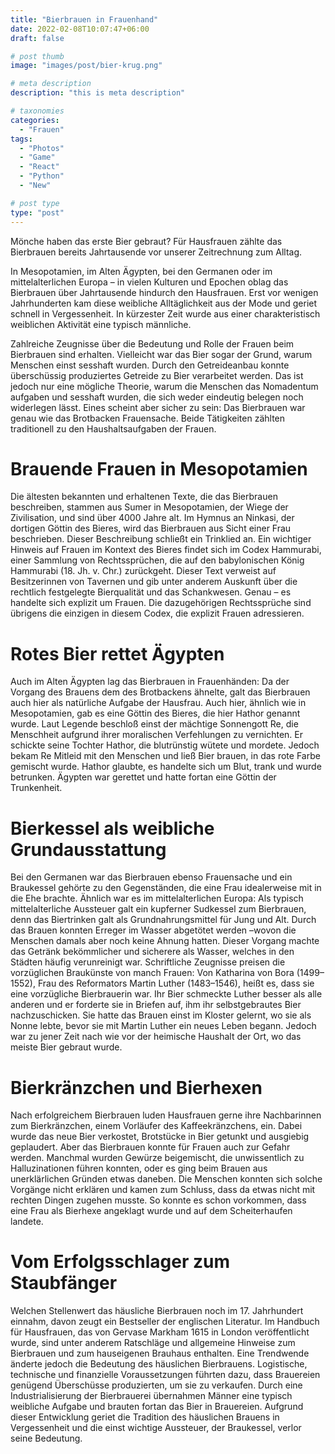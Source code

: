 ```yaml
---
title: "Bierbrauen in Frauenhand"
date: 2022-02-08T10:07:47+06:00
draft: false

# post thumb
image: "images/post/bier-krug.png"

# meta description
description: "this is meta description"

# taxonomies
categories:
  - "Frauen"
tags:
  - "Photos"
  - "Game"
  - "React"
  - "Python"
  - "New"

# post type
type: "post"
---
```




Mönche haben das erste Bier gebraut? Für Hausfrauen zählte das Bierbrauen bereits Jahrtausende vor unserer Zeitrechnung zum Alltag.

In Mesopotamien, im Alten Ägypten, bei den Germanen oder im mittelalterlichen Europa – in vielen Kulturen und Epochen oblag das Bierbrauen über Jahrtausende hindurch den Hausfrauen. Erst vor wenigen Jahrhunderten kam diese weibliche Alltäglichkeit aus der Mode und geriet schnell in Vergessenheit. In kürzester Zeit wurde aus einer charakteristisch weiblichen Aktivität eine typisch männliche.

Zahlreiche Zeugnisse über die Bedeutung und Rolle der Frauen beim Bierbrauen sind erhalten. Vielleicht war das Bier sogar der Grund, warum Menschen einst sesshaft wurden. Durch den Getreideanbau konnte überschüssig produziertes Getreide zu Bier verarbeitet werden. Das ist jedoch nur eine mögliche Theorie, warum die Menschen das Nomadentum aufgaben und sesshaft wurden, die sich weder eindeutig belegen noch widerlegen lässt. Eines scheint aber sicher zu sein: Das Bierbrauen war genau wie das Brotbacken Frauensache. Beide Tätigkeiten zählten traditionell zu den Haushaltsaufgaben der Frauen.

# Brauende Frauen in Mesopotamien

Die ältesten bekannten und erhaltenen Texte, die das Bierbrauen beschreiben, stammen aus Sumer in Mesopotamien, der Wiege der Zivilisation, und sind über 4000 Jahre alt. Im Hymnus an Ninkasi, der dortigen Göttin des Bieres, wird das Bierbrauen aus Sicht einer Frau beschrieben. Dieser Beschreibung schließt ein Trinklied an.
Ein wichtiger Hinweis auf Frauen im Kontext des Bieres findet sich im Codex Hammurabi, einer Sammlung von Rechtssprüchen, die auf den babylonischen König Hammurabi (18. Jh. v. Chr.) zurückgeht. Dieser Text verweist auf Besitzerinnen von Tavernen und gib unter anderem Auskunft über die rechtlich festgelegte Bierqualität und das Schankwesen. Genau – es handelte sich explizit um Frauen. Die dazugehörigen Rechtssprüche sind übrigens die einzigen in diesem Codex, die explizit Frauen adressieren.

# Rotes Bier rettet Ägypten

Auch im Alten Ägypten lag das Bierbrauen in Frauenhänden: Da der Vorgang des Brauens dem des Brotbackens ähnelte, galt das Bierbrauen auch hier als natürliche Aufgabe der Hausfrau. Auch hier, ähnlich wie in Mesopotamien, gab es eine Göttin des Bieres, die hier Hathor genannt wurde. Laut Legende beschloß einst der mächtige Sonnengott Re, die Menschheit aufgrund ihrer moralischen Verfehlungen zu vernichten. Er schickte seine Tochter Hathor, die blutrünstig wütete und mordete. Jedoch bekam Re Mitleid mit den Menschen und ließ Bier brauen, in das rote Farbe gemischt wurde. Hathor glaubte, es handelte sich um Blut, trank und wurde betrunken. Ägypten war gerettet und hatte fortan eine Göttin der Trunkenheit.

# Bierkessel als weibliche Grundausstattung

Bei den Germanen war das Bierbrauen ebenso Frauensache und ein Braukessel gehörte zu den Gegenständen, die eine Frau idealerweise mit in die Ehe brachte. Ähnlich war es im mittelalterlichen Europa: Als typisch mittelalterliche Aussteuer galt ein kupferner Sudkessel zum Bierbrauen, denn das Biertrinken galt als Grundnahrungsmittel für Jung und Alt. Durch das Brauen konnten Erreger im Wasser abgetötet werden –wovon die Menschen damals aber noch keine Ahnung hatten. Dieser Vorgang machte das Getränk bekömmlicher und sicherere als Wasser, welches in den Städten häufig verunreinigt war.
Schriftliche Zeugnisse preisen die vorzüglichen Braukünste von manch Frauen: Von Katharina von Bora (1499–1552), Frau des Reformators Martin Luther (1483–1546), heißt es, dass sie eine vorzügliche Bierbrauerin war. Ihr Bier schmeckte Luther besser als alle anderen und er forderte sie in Briefen auf, ihm ihr selbstgebrautes Bier nachzuschicken. Sie hatte das Brauen einst im Kloster gelernt, wo sie als Nonne lebte, bevor sie mit Martin Luther ein neues Leben begann. Jedoch war zu jener Zeit nach wie vor der heimische Haushalt der Ort, wo das meiste Bier gebraut wurde.

# Bierkränzchen und Bierhexen

Nach erfolgreichem Bierbrauen luden Hausfrauen gerne ihre Nachbarinnen zum Bierkränzchen, einem Vorläufer des Kaffeekränzchens, ein. Dabei wurde das neue Bier verkostet, Brotstücke in Bier getunkt und ausgiebig geplaudert.
Aber das Bierbrauen konnte für Frauen auch zur Gefahr werden. Manchmal wurden Gewürze beigemischt, die unwissentlich zu Halluzinationen führen konnten, oder es ging beim Brauen aus unerklärlichen Gründen etwas daneben. Die Menschen konnten sich solche Vorgänge nicht erklären und kamen zum Schluss, dass da etwas nicht mit rechten Dingen zugehen musste. So konnte es schon vorkommen, dass eine Frau als Bierhexe angeklagt wurde und auf dem Scheiterhaufen landete.

# Vom Erfolgsschlager zum Staubfänger

Welchen Stellenwert das häusliche Bierbrauen noch im 17. Jahrhundert einnahm, davon zeugt ein Bestseller der englischen Literatur. Im Handbuch für Hausfrauen, das von Gervase Markham 1615 in London veröffentlicht wurde, sind unter anderem Ratschläge und allgemeine Hinweise zum Bierbrauen und zum hauseigenen Brauhaus enthalten. Eine Trendwende änderte jedoch die Bedeutung des häuslichen Bierbrauens. Logistische, technische und finanzielle Voraussetzungen führten dazu, dass Brauereien genügend Überschüsse produzierten, um sie zu verkaufen. Durch eine Industrialisierung der Bierbrauerei übernahmen Männer eine typisch weibliche Aufgabe und brauten fortan das Bier in Brauereien. Aufgrund dieser Entwicklung geriet die Tradition des häuslichen Brauens in Vergessenheit und die einst wichtige Aussteuer, der Braukessel, verlor seine Bedeutung.
